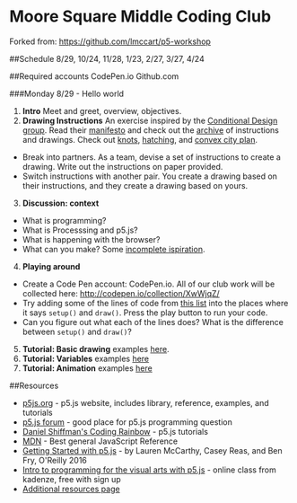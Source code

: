 # Moore Square Middle Coding Club
Forked from: https://github.com/lmccart/p5-workshop

##Schedule
8/29, 10/24, 11/28, 1/23, 2/27, 3/27, 4/24

##Required accounts
CodePen.io
Github.com

###Monday 8/29 - Hello world
1. __Intro__ Meet and greet, overview, objectives.
2. __Drawing Instructions__ An exercise inspired by the [Conditional Design group](http://conditionaldesign.org/). Read their [manifesto](http://conditionaldesign.org/manifesto/) and check out the [archive](http://conditionaldesign.org/archive/) of instructions and drawings. Check out [knots](http://conditionaldesign.org/workshops/knots/), [hatching](http://conditionaldesign.org/workshops/hatching/), and [convex city plan](http://conditionaldesign.org/workshops/convex-city-plan/).

  * Break into partners. As a team, devise a set of instructions to create a drawing. Write out the instructions on paper provided.
  * Switch instructions with another pair. You create a drawing based on their instructions, and they create a drawing based on yours.
  
3. __Discussion: context__
  * What is programming?
  * What is Processsing and p5.js?
  * What is happening with the browser?
  * What can you make? Some [incomplete ispiration](https://github.com/lmccart/p5-workshop/raw/master/inspiration.md).

4. __Playing around__

  * Create a Code Pen account: CodePen.io.  All of our club work will be collected here: http://codepen.io/collection/XwWjqZ/
  * Try adding some of the lines of code from [this list](https://github.com/lmccart/p5-workshop/blob/master/commands.md) into the places where it says `setup()` and `draw()`. Press the play button to run your code.
  * Can you figure out what each of the lines does? What is the difference between `setup()` and `draw()`?

5. __Tutorial: Basic drawing__ examples [here](https://github.com/Jared-Sprague/p5-workshop/tree/master/01_drawing).
6. __Tutorial: Variables__ examples [here](https://github.com/Jared-Sprague/p5-workshop/tree/master/02_variables_animation/02_02_variables)
7. __Tutorial: Animation__ examples [here](https://github.com/lmccart/p5-workshop/tree/master/02_variables_animation)


##Resources

* [p5js.org](http://p5js.org) - p5.js website, includes library, reference, examples, and tutorials
* [p5.js forum](https://forum.processing.org/two/) - good place for p5.js programming question
* [Daniel Shiffman's Coding Rainbow](https://www.youtube.com/playlist?list=PLRqwX-V7Uu6Zy51Q-x9tMWIv9cueOFTFA) - p5.js tutorials
* [MDN](https://developer.mozilla.org/en-US/docs/Web/JavaScript) - Best general JavaScript Reference
* [Getting Started with p5.js](https://www.amazon.com/Make-Interactive-Graphics-JavaScript-Processing/dp/1457186772) - by Lauren McCarthy, Casey Reas, and Ben Fry, O'Reilly 2016
* [Intro to programming for the visual arts with p5.js](https://www.kadenze.com/courses/introduction-to-programming-for-the-visual-arts-with-p5-js/info) - online class from kadenze, free with sign up
* [Additional resources page](https://github.com/ITPNYU/ICM-2015/wiki/Resources)

